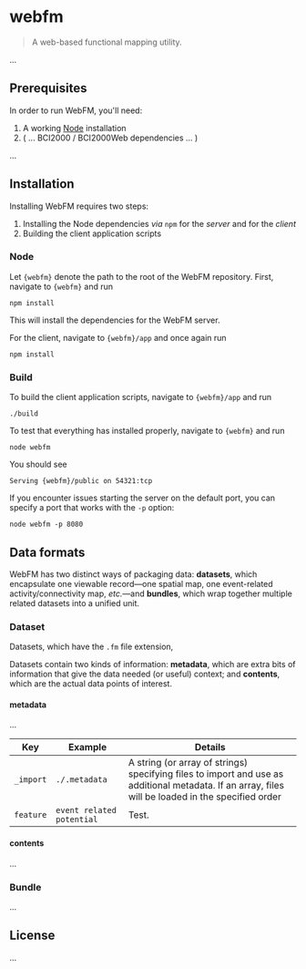 # webfm

> A web-based functional mapping utility.

...

## Prerequisites

In order to run WebFM, you'll need:

1. A working [Node][node] installation
2. ( ... BCI2000 / BCI2000Web dependencies ... )

...

## Installation

Installing WebFM requires two steps:

1. Installing the Node dependencies *via* `npm` for the *server* and for the
   *client*
2. Building the client application scripts

### Node

Let `{webfm}` denote the path to the root of the WebFM repository. First, navigate to `{webfm}` and run

```
npm install
```

This will install the dependencies for the WebFM server.

For the client, navigate to `{webfm}/app` and once again run

```
npm install
```

### Build

To build the client application scripts, navigate to `{webfm}/app` and run

```
./build
```

To test that everything has installed properly, navigate to `{webfm}` and run

```
node webfm
```

You should see

```
Serving {webfm}/public on 54321:tcp
```

If you encounter issues starting the server on the default port, you can
specify a port that works with the `-p` option:

```
node webfm -p 8080
```

## Data formats

WebFM has two distinct ways of packaging data: **datasets**, which encapsulate
one viewable record—one spatial map, one event-related activity/connectivity
map, *etc.*—and **bundles**, which wrap together multiple related datasets
into a unified unit.

### Dataset

Datasets, which have the `.fm` file extension, 

Datasets contain two kinds of information: **metadata**, which are extra bits
of information that give the data needed (or useful) context; and
**contents**, which are the actual data points of interest.

#### metadata

...

| Key | Example | Details |
| --- | --- | --- |
| `_import` | `./.metadata` | A string (or array of strings) specifying files to import and use as additional metadata. If an array, files will be loaded in the specified order |
| `feature` | `event related potential` | Test. |


#### contents

...

### Bundle

...


## License

...


[node]: https://nodejs.org/